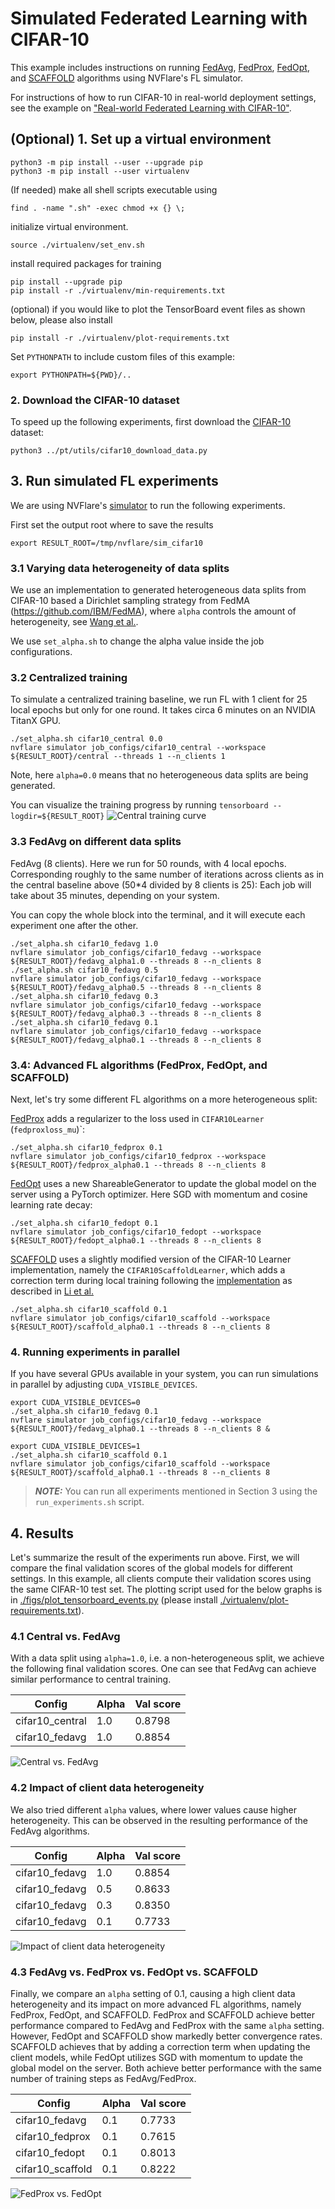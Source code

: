 # Simulated Federated Learning with CIFAR-10

This example includes instructions on running [FedAvg](https://arxiv.org/abs/1602.05629), 
[FedProx](https://arxiv.org/abs/1812.06127), [FedOpt](https://arxiv.org/abs/2003.00295), 
and [SCAFFOLD](https://arxiv.org/abs/1910.06378) algorithms using NVFlare's FL simulator.

For instructions of how to run CIFAR-10 in real-world deployment settings, 
see the example on ["Real-world Federated Learning with CIFAR-10"](../cifar10-real-world/README.md).

## (Optional) 1. Set up a virtual environment
```
python3 -m pip install --user --upgrade pip
python3 -m pip install --user virtualenv
```
(If needed) make all shell scripts executable using
```
find . -name ".sh" -exec chmod +x {} \;
```
initialize virtual environment.
```
source ./virtualenv/set_env.sh
```
install required packages for training
```
pip install --upgrade pip
pip install -r ./virtualenv/min-requirements.txt
```
(optional) if you would like to plot the TensorBoard event files as shown below, please also install
```
pip install -r ./virtualenv/plot-requirements.txt
```
Set `PYTHONPATH` to include custom files of this example:
```
export PYTHONPATH=${PWD}/..
```

### 2. Download the CIFAR-10 dataset 
To speed up the following experiments, first download the [CIFAR-10](https://www.cs.toronto.edu/~kriz/cifar.html) dataset:
```
python3 ../pt/utils/cifar10_download_data.py
```

## 3. Run simulated FL experiments

We are using NVFlare's [simulator]() to run the following experiments. 

First set the output root where to save the results
```
export RESULT_ROOT=/tmp/nvflare/sim_cifar10
```

### 3.1 Varying data heterogeneity of data splits

We use an implementation to generated heterogeneous data splits from CIFAR-10 based a Dirichlet sampling strategy 
from FedMA (https://github.com/IBM/FedMA), where `alpha` controls the amount of heterogeneity, 
see [Wang et al.](https://arxiv.org/abs/2002.06440).

We use `set_alpha.sh` to change the alpha value inside the job configurations.

### 3.2 Centralized training

To simulate a centralized training baseline, we run FL with 1 client for 25 local epochs but only for one round. 
It takes circa 6 minutes on an NVIDIA TitanX GPU.
```
./set_alpha.sh cifar10_central 0.0
nvflare simulator job_configs/cifar10_central --workspace ${RESULT_ROOT}/central --threads 1 --n_clients 1
```
Note, here `alpha=0.0` means that no heterogeneous data splits are being generated.

You can visualize the training progress by running `tensorboard --logdir=${RESULT_ROOT}`
![Central training curve](./figs/central_training.png)

### 3.3 FedAvg on different data splits

FedAvg (8 clients). Here we run for 50 rounds, with 4 local epochs. Corresponding roughly 
to the same number of iterations across clients as in the central baseline above (50*4 divided by 8 clients is 25):
Each job will take about 35 minutes, depending on your system. 

You can copy the whole block into the terminal, and it will execute each experiment one after the other.
```
./set_alpha.sh cifar10_fedavg 1.0
nvflare simulator job_configs/cifar10_fedavg --workspace ${RESULT_ROOT}/fedavg_alpha1.0 --threads 8 --n_clients 8
./set_alpha.sh cifar10_fedavg 0.5
nvflare simulator job_configs/cifar10_fedavg --workspace ${RESULT_ROOT}/fedavg_alpha0.5 --threads 8 --n_clients 8
./set_alpha.sh cifar10_fedavg 0.3
nvflare simulator job_configs/cifar10_fedavg --workspace ${RESULT_ROOT}/fedavg_alpha0.3 --threads 8 --n_clients 8
./set_alpha.sh cifar10_fedavg 0.1
nvflare simulator job_configs/cifar10_fedavg --workspace ${RESULT_ROOT}/fedavg_alpha0.1 --threads 8 --n_clients 8
```

### 3.4: Advanced FL algorithms (FedProx, FedOpt, and SCAFFOLD)

Next, let's try some different FL algorithms on a more heterogeneous split:

[FedProx](https://arxiv.org/abs/1812.06127) adds a regularizer to the loss used in `CIFAR10Learner` (`fedproxloss_mu`)`:
```
./set_alpha.sh cifar10_fedprox 0.1
nvflare simulator job_configs/cifar10_fedprox --workspace ${RESULT_ROOT}/fedprox_alpha0.1 --threads 8 --n_clients 8
```
[FedOpt](https://arxiv.org/abs/2003.00295) uses a new ShareableGenerator to update the global model on the server using a PyTorch optimizer. 
Here SGD with momentum and cosine learning rate decay:
```
./set_alpha.sh cifar10_fedopt 0.1
nvflare simulator job_configs/cifar10_fedopt --workspace ${RESULT_ROOT}/fedopt_alpha0.1 --threads 8 --n_clients 8
```
[SCAFFOLD](https://arxiv.org/abs/1910.06378) uses a slightly modified version of the CIFAR-10 Learner implementation, namely the `CIFAR10ScaffoldLearner`, which adds a correction term during local training following the [implementation](https://github.com/Xtra-Computing/NIID-Bench) as described in [Li et al.](https://arxiv.org/abs/2102.02079)
```
./set_alpha.sh cifar10_scaffold 0.1
nvflare simulator job_configs/cifar10_scaffold --workspace ${RESULT_ROOT}/scaffold_alpha0.1 --threads 8 --n_clients 8
```

### 4. Running experiments in parallel

If you have several GPUs available in your system, you can run simulations in parallel by adjusting `CUDA_VISIBLE_DEVICES`.

```
export CUDA_VISIBLE_DEVICES=0
./set_alpha.sh cifar10_fedavg 0.1
nvflare simulator job_configs/cifar10_fedavg --workspace ${RESULT_ROOT}/fedavg_alpha0.1 --threads 8 --n_clients 8 &

export CUDA_VISIBLE_DEVICES=1
./set_alpha.sh cifar10_scaffold 0.1
nvflare simulator job_configs/cifar10_scaffold --workspace ${RESULT_ROOT}/scaffold_alpha0.1 --threads 8 --n_clients 8
```

> **_NOTE:_** You can run all experiments mentioned in Section 3 using the `run_experiments.sh` script.

## 4. Results

Let's summarize the result of the experiments run above. First, we will compare the final validation scores of 
the global models for different settings. In this example, all clients compute their validation scores using the
same CIFAR-10 test set. The plotting script used for the below graphs is in 
[./figs/plot_tensorboard_events.py](./figs/plot_tensorboard_events.py) 
(please install [./virtualenv/plot-requirements.txt](./virtualenv/plot-requirements.txt)).

### 4.1 Central vs. FedAvg
With a data split using `alpha=1.0`, i.e. a non-heterogeneous split, we achieve the following final validation scores.
One can see that FedAvg can achieve similar performance to central training.

| Config	| Alpha	| 	Val score	| 
| ----------- | ----------- |  ----------- |
| cifar10_central | 1.0	| 	0.8798	| 
| cifar10_fedavg  | 1.0	| 	0.8854	| 

![Central vs. FedAvg](./figs/central_vs_fedavg.png)

### 4.2 Impact of client data heterogeneity

We also tried different `alpha` values, where lower values cause higher heterogeneity. 
This can be observed in the resulting performance of the FedAvg algorithms.  

| Config |	Alpha |	Val score |
| ----------- | ----------- |  ----------- |
| cifar10_fedavg |	1.0 |	0.8854 |
| cifar10_fedavg |	0.5 |	0.8633 |
| cifar10_fedavg |	0.3 |	0.8350 |
| cifar10_fedavg |	0.1 |	0.7733 |

![Impact of client data heterogeneity](./figs/fedavg_alpha.png)

### 4.3 FedAvg vs. FedProx vs. FedOpt vs. SCAFFOLD

Finally, we compare an `alpha` setting of 0.1, causing a high client data heterogeneity and its 
impact on more advanced FL algorithms, namely FedProx, FedOpt, and SCAFFOLD. 
FedProx and SCAFFOLD achieve better performance compared to FedAvg and FedProx with the same `alpha` setting. 
However, FedOpt and SCAFFOLD show markedly better convergence rates. 
SCAFFOLD achieves that by adding a correction term when updating the client models, while FedOpt utilizes SGD with momentum 
to update the global model on the server. 
Both achieve better performance with the same number of training steps as FedAvg/FedProx.

| Config           |	Alpha |	Val score |
|------------------| ----------- |  ---------- |
| cifar10_fedavg   |	0.1 |	0.7733 |
| cifar10_fedprox  |	0.1 |	0.7615 |
| cifar10_fedopt   |	0.1 |	0.8013 |
| cifar10_scaffold |	0.1 |	0.8222 |

![FedProx vs. FedOpt](./figs/fedopt_fedprox_scaffold.png)
